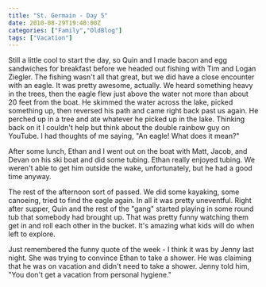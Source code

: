 ```yaml
---
title: "St. Germain - Day 5"
date: 2010-08-29T19:40:00Z
categories: ["Family","OldBlog"]
tags: ["Vacation"]
---
```


Still a little cool to start the day, so Quin and I made bacon and egg sandwiches for breakfast before we headed out fishing with Tim and Logan Ziegler.  The fishing wasn't all that great, but we did have a close encounter with an eagle.  It was pretty awesome, actually.  We heard something heavy in the trees, then the eagle flew just above the water not more than about 20 feet from the boat.  He skimmed the water across the lake, picked something up, then reversed his path and came right back past us again.  He perched up in a tree and ate whatever he picked up in the lake.  Thinking back on it I couldn't help but think about the double rainbow guy on YouTube.  I had thoughts of me saying, "An eagle!  What does it mean?"

After some lunch, Ethan and I went out on the boat with Matt, Jacob, and Devan on his ski boat and did some tubing.  Ethan really enjoyed tubing.  We weren't able to get him outside the wake, unfortunately, but he had a good time anyway.

The rest of the afternoon sort of passed.  We did some kayaking, some canoeing, tried to find the eagle again.  In all it was pretty uneventful.  Right after supper, Quin and the rest of the "gang" started playing in some round tub that somebody had brought up.  That was pretty funny watching them get in and roll each other in the bucket.  It's amazing what kids will do when left to explore.

Just remembered the funny quote of the week - I think it was by Jenny last night.  She was trying to convince Ethan to take a shower.  He was claiming that he was on vacation and didn't need to take a shower.  Jenny told him, "You don't get a vacation from personal hygiene."
